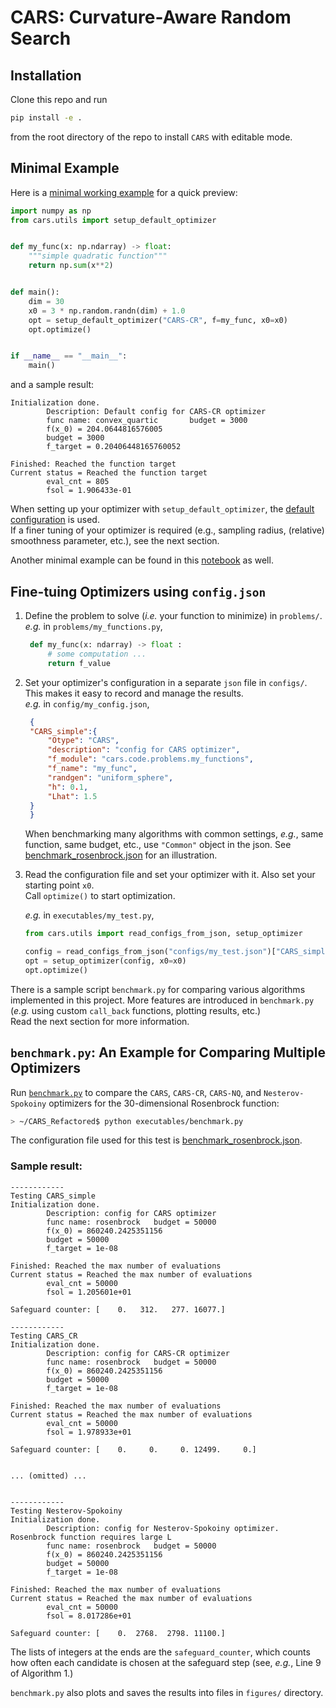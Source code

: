 # CARS: Curvature-Aware Random Search

## Installation
Clone this repo and run 
```bash
pip install -e .
```
from the root directory of the repo to install `CARS` with editable mode.

## Minimal Example
Here is a [minimal working example](executables/minimal_ex.py) for a quick preview:
```python
import numpy as np
from cars.utils import setup_default_optimizer


def my_func(x: np.ndarray) -> float:
    """simple quadratic function"""
    return np.sum(x**2)


def main():
    dim = 30
    x0 = 3 * np.random.randn(dim) + 1.0
    opt = setup_default_optimizer("CARS-CR", f=my_func, x0=x0)
    opt.optimize()


if __name__ == "__main__":
    main()
```

and a sample result:
```
Initialization done.
        Description: Default config for CARS-CR optimizer
        func name: convex_quartic       budget = 3000
        f(x_0) = 204.0644816576005
        budget = 3000
        f_target = 0.20406448165760052

Finished: Reached the function target
Current status = Reached the function target
        eval_cnt = 805
        fsol = 1.906433e-01
```
When setting up your optimizer with `setup_default_optimizer`, the [default configuration](configs/default.json) is used.  
If a finer tuning of your optimizer is required (e.g., sampling radius, (relative) smoothness parameter, etc.), see the next section.

Another minimal example can be found in this [notebook](executables/minimal_ex2.ipynb) as well.

## Fine-tuing Optimizers using `config.json`
1. Define the problem to solve (_i.e._ your function to minimize) in `problems/`.  
   _e.g._ in `problems/my_functions.py`,
   ```python
    def my_func(x: ndarray) -> float :
        # some computation ...
        return f_value
    ```
2. Set your optimizer's configuration in a separate `json` file in `configs/`.  
   This makes it easy to record and manage the results.  
   _e.g._ in `config/my_config.json`,
   ```json
    {
    "CARS_simple":{
        "Otype": "CARS",
        "description": "config for CARS optimizer",
        "f_module": "cars.code.problems.my_functions",
        "f_name": "my_func",
        "randgen": "uniform_sphere",
        "h": 0.1,
        "Lhat": 1.5
    }
    }
    ```  
    When benchmarking many algorithms with common settings, _e.g._, same function, same budget, etc., use `"Common"` object in the json. See [benchmark_rosenbrock.json](configs/benchmark_rosenbrock.json) for an illustration.  

3. Read the configuration file and set your optimizer with it.
   Also set your starting point `x0`.  
   Call `optimize()` to start optimization.  

   _e.g._ in `executables/my_test.py`,  
   ```python
   from cars.utils import read_configs_from_json, setup_optimizer

   config = read_configs_from_json("configs/my_test.json")["CARS_simple"]
   opt = setup_optimizer(config, x0=x0)
   opt.optimize()
   ```


There is a sample script `benchmark.py` for comparing various algorithms implemented in this project.
More features are introduced in `benchmark.py` (_e.g._ using custom `call_back` functions, plotting results, etc.)  
Read the next section for more information.

## `benchmark.py`: An Example for Comparing Multiple Optimizers
Run [`benchmark.py`](executables/benchmark.py) to compare the `CARS`, `CARS-CR`, `CARS-NQ`, and `Nesterov-Spokoiny` optimizers for the 30-dimensional Rosenbrock function:
```bash
> ~/CARS_Refactored$ python executables/benchmark.py 
```
The configuration file used for this test is [benchmark_rosenbrock.json](configs/benchmark_rosenbrock.json).  

### Sample result:
```
------------
Testing CARS_simple
Initialization done.
        Description: config for CARS optimizer
        func name: rosenbrock   budget = 50000
        f(x_0) = 860240.2425351156
        budget = 50000
        f_target = 1e-08

Finished: Reached the max number of evaluations
Current status = Reached the max number of evaluations
        eval_cnt = 50000
        fsol = 1.205601e+01

Safeguard counter: [    0.   312.   277. 16077.]

------------
Testing CARS_CR
Initialization done.
        Description: config for CARS-CR optimizer
        func name: rosenbrock   budget = 50000
        f(x_0) = 860240.2425351156
        budget = 50000
        f_target = 1e-08

Finished: Reached the max number of evaluations
Current status = Reached the max number of evaluations
        eval_cnt = 50000
        fsol = 1.978933e+01

Safeguard counter: [    0.     0.     0. 12499.     0.]


... (omitted) ...


------------
Testing Nesterov-Spokoiny
Initialization done.
        Description: config for Nesterov-Spokoiny optimizer. Rosenbrock function requires large L
        func name: rosenbrock   budget = 50000
        f(x_0) = 860240.2425351156
        budget = 50000
        f_target = 1e-08

Finished: Reached the max number of evaluations
Current status = Reached the max number of evaluations
        eval_cnt = 50000
        fsol = 8.017286e+01

Safeguard counter: [    0.  2768.  2798. 11100.]
```
The lists of integers at the ends are the `safeguard_counter`, which counts how often each candidate is chosen at the safeguard step (see, _e.g._, Line 9 of Algorithm 1.)

`benchmark.py` also plots and saves the results into files in `figures/` directory.